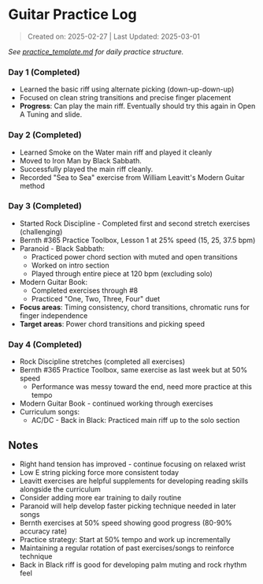 
# Guitar Practice Log

> Created on: 2025-02-27 | Last Updated: 2025-03-01




*See [practice_template.md](practice_template.md) for daily practice structure.*

### Day 1 (Completed)
- Learned the basic riff using alternate picking (down-up-down-up)
- Focused on clean string transitions and precise finger placement
- **Progress**: Can play the main riff. Eventually should try this again in Open A Tuning and slide.

### Day 2 (Completed)
- Learned Smoke on the Water main riff and played it cleanly
- Moved to Iron Man by Black Sabbath.
- Successfully played the main riff cleanly.
- Recorded "Sea to Sea" exercise from William Leavitt's Modern Guitar method


### Day 3 (Completed)
- Started Rock Discipline - Completed first and second stretch exercises (challenging)
- Bernth #365 Practice Toolbox, Lesson 1 at 25% speed (15, 25, 37.5 bpm)
- Paranoid - Black Sabbath:
    - Practiced power chord section with muted and open transitions
    - Worked on intro section
    - Played through entire piece at 120 bpm (excluding solo)
- Modern Guitar Book:
    - Completed exercises through #8
    - Practiced "One, Two, Three, Four" duet
- **Focus areas**: Timing consistency, chord transitions, chromatic runs for finger independence
- **Target areas**: Power chord transitions and picking speed

### Day 4 (Completed)
- Rock Discipline stretches (completed all exercises)
- Bernth #365 Practice Toolbox, same exercise as last week but at 50% speed
  - Performance was messy toward the end, need more practice at this tempo
- Modern Guitar Book - continued working through exercises
- Curriculum songs: 
  - AC/DC - Back in Black: Practiced main riff up to the solo section

## Notes
- Right hand tension has improved - continue focusing on relaxed wrist
- Low E string picking force more consistent today
- Leavitt exercises are helpful supplements for developing reading skills alongside the curriculum
- Consider adding more ear training to daily routine
- Paranoid will help develop faster picking technique needed in later songs
- Bernth exercises at 50% speed showing good progress (80-90% accuracy rate)
- Practice strategy: Start at 50% tempo and work up incrementally
- Maintaining a regular rotation of past exercises/songs to reinforce technique
- Back in Black riff is good for developing palm muting and rock rhythm feel
